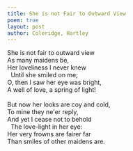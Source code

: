 ```yaml
---
title: She is not Fair to Outward View
poem: true
layout: post
author: Coleridge, Hartley
---
```

She is not fair to outward view  
As many maidens be,  
Her loveliness I never knew  
&nbsp; Until she smiled on me;  
O, then I saw her eye was bright,  
A well of love, a spring of light!  
&nbsp;  
But now her looks are coy and cold,  
To mine they ne'er reply,  
And yet I cease not to behold  
&nbsp; The love-light in her eye:  
Her very frowns are fairer far  
Than smiles of other maidens are.

